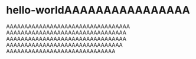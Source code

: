 # hello-worldAAAAAAAAAAAAAAAA
AAAAAAAAAAAAAAAAAAAAAAAAAAAAAAAAAA
AAAAAAAAAAAAAAAAAAAAAAAAAAAAAAAAA
AAAAAAAAAAAAAAAAAAAAAAAAAAAAAAAAA
AAAAAAAAAAAAAAAAAAAAAAAAAAAAAAAA
AAAAAAAAAAAAAAAAAAAAAAAAAAAAAA

